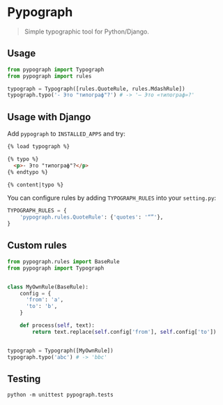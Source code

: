 # Pypograph

> Simple typographic tool for Python/Django.

## Usage

```python
from pypograph import Typograph
from pypograph import rules

typograph = Typograph([rules.QuoteRule, rules.MdashRule])
typograph.typo('- Это "типограф"?') # -> '— Это «типограф»?'
```

## Usage with Django

Add `pypograph` to `INSTALLED_APPS` and try:

```html
{% load typograph %}

{% typo %}
  <p>- Это "типограф"?</p>
{% endtypo %}

{% content|typo %}
```

You can configure rules by adding `TYPOGRAPH_RULES` into your `setting.py`:

```python
TYPOGRAPH_RULES = {
    'pypograph.rules.QuoteRule': {'quotes': '“”'},
}
```

## Сustom rules

```python
from pypograph.rules import BaseRule
from pypograph import Typograph


class MyOwnRule(BaseRule):
    config = {
      'from': 'a',
      'to': 'b',
    }

    def process(self, text):
        return text.replace(self.config['from'], self.config['to'])


typograph = Typograph([MyOwnRule])
typograph.typo('abc') # -> 'bbc'
```


## Testing

```
python -m unittest pypograph.tests
```
